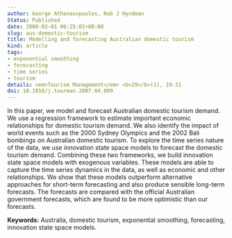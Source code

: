 ```yaml
---
author: George Athanasopoulos, Rob J Hyndman
Status: Published
date: 2008-02-01 06:25:02+00:00
slug: aus-domestic-tourism
title: Modelling and forecasting Australian domestic tourism
kind: article
tags:
- exponential smoothing
- forecasting
- time series
- tourism
details: <em>Tourism Management</em> <b>29</b>(1), 19-31
doi: 10.1016/j.tourman.2007.04.009
---
```


In this paper, we model and forecast Australian domestic tourism demand. We use a regression framework to estimate important economic relationships for domestic tourism demand. We also identify the impact of world events such as the 2000 Sydney Olympics and the 2002 Bali bombings on Australian domestic tourism. To explore the time series nature of the data, we use innovation state space models to forecast the domestic tourism demand. Combining these two frameworks, we build innovation state space models with exogenous variables. These models are able to capture the time series dynamics in the data, as well as economic and other relationships. We show that these models outperform alternative approaches for short-term forecasting and also produce sensible long-term forecasts. The forecasts are compared with the official Australian government forecasts, which are found to be more optimistic than our forecasts.

**Keywords:** Australia, domestic tourism, exponential smoothing, forecasting, innovation state space models.
